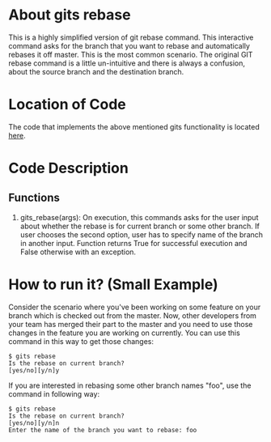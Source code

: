# About gits rebase
This is a highly simplified version of git rebase command. 
This interactive command asks for the branch that you want to rebase and automatically rebases it off master. 
This is the most common scenario. 
The original GIT rebase command is a little un-intuitive and there is always a confusion, about the source branch and the destination branch.

# Location of Code
The code that implements the above mentioned gits functionality is located [here](https://github.com/harshitpatel96/GITS/blob/master/code/gits_rebase.py).

# Code Description
## Functions
1. gits_rebase(args):
On execution, this commands asks for the user input about whether the rebase is for current branch or some other branch.
If user chooses the second option, user has to specify name of the branch in another input.
Function returns True for successful execution and False otherwise with an exception.

# How to run it? (Small Example)
Consider the scenario where you've been working on some feature on your branch which is checked out from the master.
Now, other developers from your team has merged their part to the master and you need to use those changes in the feature you are working on currently.
You can use this command in this way to get those changes:
```
$ gits rebase
Is the rebase on current branch?
[yes/no][y/n]y
```
If you are interested in rebasing some other branch names "foo", use the command in following way:
```
$ gits rebase
Is the rebase on current branch?
[yes/no][y/n]n
Enter the name of the branch you want to rebase: foo
```